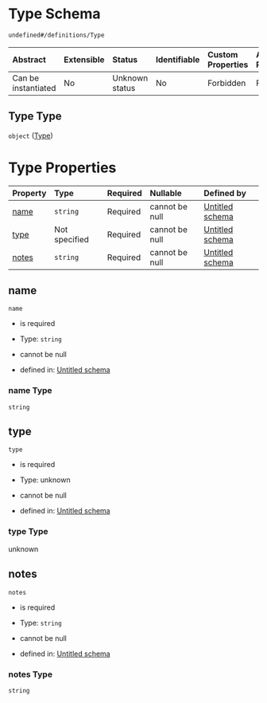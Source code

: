 # Type Schema

```txt
undefined#/definitions/Type
```



| Abstract            | Extensible | Status         | Identifiable | Custom Properties | Additional Properties | Access Restrictions | Defined In                                                                  |
| :------------------ | :--------- | :------------- | :----------- | :---------------- | :-------------------- | :------------------ | :-------------------------------------------------------------------------- |
| Can be instantiated | No         | Unknown status | No           | Forbidden         | Forbidden             | none                | [schema.schema.json\*](../../out/schema.schema.json "open original schema") |

## Type Type

`object` ([Type](schema-definitions-type.md))

# Type Properties

| Property        | Type          | Required | Nullable       | Defined by                                                                                                    |
| :-------------- | :------------ | :------- | :------------- | :------------------------------------------------------------------------------------------------------------ |
| [name](#name)   | `string`      | Required | cannot be null | [Untitled schema](schema-definitions-type-properties-name.md "undefined#/definitions/Type/properties/name")   |
| [type](#type)   | Not specified | Required | cannot be null | [Untitled schema](schema-definitions-type-properties-type.md "undefined#/definitions/Type/properties/type")   |
| [notes](#notes) | `string`      | Required | cannot be null | [Untitled schema](schema-definitions-type-properties-notes.md "undefined#/definitions/Type/properties/notes") |

## name



`name`

*   is required

*   Type: `string`

*   cannot be null

*   defined in: [Untitled schema](schema-definitions-type-properties-name.md "undefined#/definitions/Type/properties/name")

### name Type

`string`

## type



`type`

*   is required

*   Type: unknown

*   cannot be null

*   defined in: [Untitled schema](schema-definitions-type-properties-type.md "undefined#/definitions/Type/properties/type")

### type Type

unknown

## notes



`notes`

*   is required

*   Type: `string`

*   cannot be null

*   defined in: [Untitled schema](schema-definitions-type-properties-notes.md "undefined#/definitions/Type/properties/notes")

### notes Type

`string`

